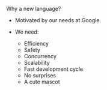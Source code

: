 
Why a new language?

- Motivated by our needs at Google.

- We need:
    - Efficiency
    - Safety
    - Concurrency
    - Scalability
    - Fast development cycle
    - No surprises
    - A cute mascot
